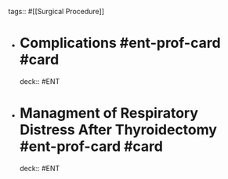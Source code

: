 tags:: #[[Surgical Procedure]]

- # Complications #ent-prof-card #card
  deck:: #ENT
- # Managment of Respiratory Distress After Thyroidectomy #ent-prof-card #card
  deck:: #ENT

